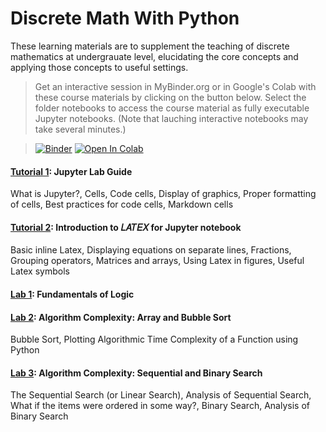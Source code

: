 # Discrete Math With Python
These learning materials are to supplement the teaching of discrete mathematics at undergrauate level, elucidating the core concepts and applying those concepts to useful settings. 

> Get an interactive session in MyBinder.org or in Google's Colab with these course materials by clicking on the button below. Select the folder notebooks to access the course material as fully executable Jupyter notebooks. (Note that lauching interactive notebooks may take several minutes.) 

>[![Binder](https://mybinder.org/badge_logo.svg)](https://mybinder.org/v2/gh/bkimo/discrete-math-with-python/master) 
 [![Open In Colab](https://colab.research.google.com/assets/colab-badge.svg)](https://colab.research.google.com/github/bkimo/discrete-math-with-python)

#### [Tutorial 1](tutorial_1_JupytherLab.ipynb): Jupyter Lab Guide 
What is Jupyter?, Cells, Code cells, Display of graphics, Proper formatting of cells, Best practices for code cells, Markdown cells

#### [Tutorial 2](tutorial_2_Latex.ipynb): Introduction to 𝐿𝐴𝑇𝐸𝑋 for Jupyter notebook
Basic inline Latex, Displaying equations on separate lines, Fractions, Grouping operators, Matrices and arrays, Using Latex in figures, Useful Latex symbols

#### [Lab 1](lab1-truth_table.ipynb): Fundamentals of Logic

#### [Lab 2](lab2-bubble-sort.ipynb): Algorithm Complexity: Array and Bubble Sort
Bubble Sort, Plotting Algorithmic Time Complexity of a Function using Python

#### [Lab 3](lab3-sequential-and-binary-search.ipynb): Algorithm Complexity: Sequential and Binary Search
The Sequential Search (or Linear Search), Analysis of Sequential Search, What if the items were ordered in some way?, Binary Search, Analysis of Binary Search
